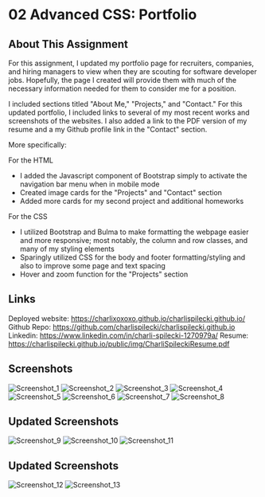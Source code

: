 # 02 Advanced CSS: Portfolio

## About This Assignment

For this assignment, I updated my portfolio page for recruiters, companies, and
hiring managers to view when they are scouting for software developer jobs. Hopefully,
the page I created will provide them with much of the necessary information needed
for them to consider me for a position. 

I included sections titled "About Me," "Projects," and "Contact." For this updated portfolio, I included links to several of my most recent works and screenshots of the websites. 
I also added a link to the PDF version of my resume and a my Github profile link in the "Contact" section. 

More specifically:

For the HTML
* I added the Javascript component of Bootstrap simply to activate the navigation bar menu when in mobile mode
* Created image cards for the "Projects" and "Contact" section
* Added more cards for my second project and additional homeworks

For the CSS
* I utilized Bootstrap and Bulma to make formatting the webpage easier and more responsive; most
notably, the column and row classes, and many of my styling elements
* Sparingly utilized CSS for the body and footer formatting/styling and also to improve
some page and text spacing
* Hover and zoom function for the "Projects" section

## Links

Deployed website: https://charlixoxoxo.github.io/charlispilecki.github.io/
Github Repo: https://github.com/charlispilecki/charlispilecki.github.io 
Linkedin: https://www.linkedin.com/in/charli-spilecki-1270979a/
Resume: https://charlispilecki.github.io/public/img/CharliSpileckiResume.pdf


## Screenshots

![Screenshot_1](public/img/Screenshotdsk1.png)
![Screenshot_2](public/img/Screenshotdsk2.png)
![Screenshot_3](public/img/Screenshotdsk3.png)
![Screenshot_4](public/img/Screenshotmob1.png)
![Screenshot_5](public/img/Screenshotmob2.png)
![Screenshot_6](public/img/Screenshotmob3.png)
![Screenshot_7](public/img/Screenshotmob4.png)
![Screenshot_8](public/img/Screenshotmob5.png)

## Updated Screenshots

![Screenshot_9](public/img/Screenshot9.png)
![Screenshot_10](public/img/Screenshot10.png)
![Screenshot_11](public/img/Screenshot11.png)

## Updated Screenshots 
![Screenshot_12](public/img/MonnaieProjectTwo.png)
![Screenshot_13](public/img/NoteTaker.png)





